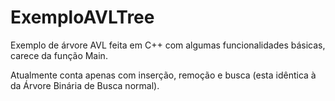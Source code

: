 # ExemploAVLTree
Exemplo de árvore AVL feita em C++ com algumas funcionalidades básicas, carece da função Main.

Atualmente conta apenas com inserção, remoção e busca (esta idêntica à da Árvore Binária de Busca normal).
